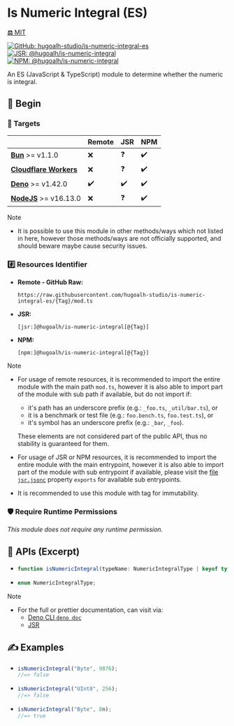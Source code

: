 # Is Numeric Integral (ES)

[**⚖️** MIT](./LICENSE.md)

[![GitHub: hugoalh-studio/is-numeric-integral-es](https://img.shields.io/github/v/release/hugoalh-studio/is-numeric-integral-es?label=hugoalh-studio/is-numeric-integral-es&labelColor=181717&logo=github&logoColor=ffffff&sort=semver&style=flat "GitHub: hugoalh-studio/is-numeric-integral-es")](https://github.com/hugoalh-studio/is-numeric-integral-es)
[![JSR: @hugoalh/is-numeric-integral](https://img.shields.io/jsr/v/@hugoalh/is-numeric-integral?label=@hugoalh/is-numeric-integral&labelColor=F7DF1E&logo=jsr&logoColor=000000&style=flat "JSR: @hugoalh/is-numeric-integral")](https://jsr.io/@hugoalh/is-numeric-integral)
[![NPM: @hugoalh/is-numeric-integral](https://img.shields.io/npm/v/@hugoalh/is-numeric-integral?label=@hugoalh/is-numeric-integral&labelColor=CB3837&logo=npm&logoColor=ffffff&style=flat "NPM: @hugoalh/is-numeric-integral")](https://www.npmjs.com/package/@hugoalh/is-numeric-integral)

An ES (JavaScript & TypeScript) module to determine whether the numeric is integral.

## 🔰 Begin

### 🎯 Targets

|  | **Remote** | **JSR** | **NPM** |
|:--|:--|:--|:--|
| **[Bun](https://bun.sh/)** >= v1.1.0 | ❌ | ❓ | ✔️ |
| **[Cloudflare Workers](https://workers.cloudflare.com/)** | ❌ | ❓ | ✔️ |
| **[Deno](https://deno.land/)** >= v1.42.0 | ✔️ | ✔️ | ✔️ |
| **[NodeJS](https://nodejs.org/)** >= v16.13.0 | ❌ | ❓ | ✔️ |

> [!NOTE]
> - It is possible to use this module in other methods/ways which not listed in here, however those methods/ways are not officially supported, and should beware maybe cause security issues.

### #️⃣ Resources Identifier

- **Remote - GitHub Raw:**
  ```
  https://raw.githubusercontent.com/hugoalh-studio/is-numeric-integral-es/{Tag}/mod.ts
  ```
- **JSR:**
  ```
  [jsr:]@hugoalh/is-numeric-integral[@{Tag}]
  ```
- **NPM:**
  ```
  [npm:]@hugoalh/is-numeric-integral[@{Tag}]
  ```

> [!NOTE]
> - For usage of remote resources, it is recommended to import the entire module with the main path `mod.ts`, however it is also able to import part of the module with sub path if available, but do not import if:
>
>   - it's path has an underscore prefix (e.g.: `_foo.ts`, `_util/bar.ts`), or
>   - it is a benchmark or test file (e.g.: `foo.bench.ts`, `foo.test.ts`), or
>   - it's symbol has an underscore prefix (e.g.: `_bar`, `_foo`).
>
>   These elements are not considered part of the public API, thus no stability is guaranteed for them.
> - For usage of JSR or NPM resources, it is recommended to import the entire module with the main entrypoint, however it is also able to import part of the module with sub entrypoint if available, please visit the [file `jsr.jsonc`](./jsr.jsonc) property `exports` for available sub entrypoints.
> - It is recommended to use this module with tag for immutability.

### 🛡️ Require Runtime Permissions

*This module does not require any runtime permission.*

## 🧩 APIs (Excerpt)

- ```ts
  function isNumericIntegral(typeName: NumericIntegralType | keyof typeof NumericIntegralType, item: bigint | number): boolean;
  ```
- ```ts
  enum NumericIntegralType;
  ```

> [!NOTE]
> - For the full or prettier documentation, can visit via:
>   - [Deno CLI `deno doc`](https://docs.deno.com/runtime/reference/cli/documentation_generator/)
>   - [JSR](https://jsr.io/@hugoalh/is-numeric-integral)

## ✍️ Examples

- ```ts
  isNumericIntegral("Byte", 9876);
  //=> false
  ```
- ```ts
  isNumericIntegral("UInt8", 256);
  //=> false
  ```
- ```ts
  isNumericIntegral("Byte", 8n);
  //=> true
  ```
